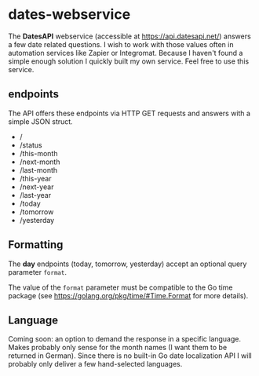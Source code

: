 # dates-webservice

The **DatesAPI** webservice (accessible at https://api.datesapi.net/) answers a few date related questions. I wish to work with those values often in automation services like Zapier or Integromat. Because I haven't found a simple enough solution I quickly built my own service. Feel free to use this service.

## endpoints

The API offers these endpoints via HTTP GET requests and answers with a simple JSON struct.

- /
- /status
- /this-month
- /next-month
- /last-month
- /this-year
- /next-year
- /last-year
- /today
- /tomorrow
- /yesterday

## Formatting

The **day** endpoints (today, tomorrow, yesterday) accept an optional query parameter `format`.

The value of the `format` parameter must be compatible to the Go time package (see https://golang.org/pkg/time/#Time.Format for more details).

## Language

Coming soon: an option to demand the response in a specific language. Makes probably only sense for the month names (I want them to be returned in German). Since there is no built-in Go date localization API I will probably only deliver a few hand-selected languages.

